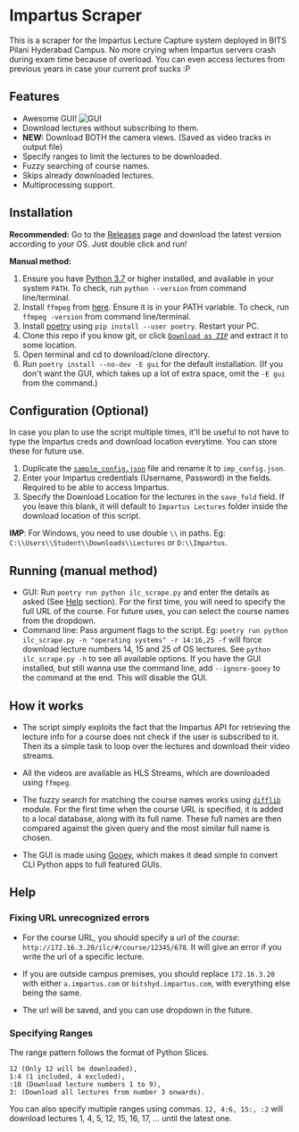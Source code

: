 # Impartus Scraper

This is a scraper for the Impartus Lecture Capture system deployed in BITS Pilani Hyderabad Campus. No more crying when Impartus servers crash during exam time because of overload. You can even access lectures from previous years in case your current prof sucks :P

## Features
* Awesome GUI!
	![GUI](assets/screenshot.png)
* Download lectures without subscribing to them.
* **NEW:** Download BOTH the camera views. (Saved as video tracks in output file)
* Specify ranges to limit the lectures to be downloaded.
* Fuzzy searching of course names.
* Skips already downloaded lectures.
* Multiprocessing support.

## Installation
**Recommended:** Go to the [Releases](https://github.com/iamkroot/ilc-scraper/releases) page and download the latest version according to your OS. Just double click and run!

**Manual method:**
1. Ensure you have [Python 3.7](https://www.python.org/downloads/) or higher installed, and available in your system `PATH`. To check, run `python --version` from command line/terminal.
2. Install `ffmpeg` from [here](http://ffmpeg.org/download.html). Ensure it is in your PATH variable. To check, run `ffmpeg -version` from command line/terminal.
3. Install [poetry](https://github.com/sdispater/poetry) using `pip install --user poetry`. Restart your PC.
4. Clone this repo if you know git, or click [`Download as ZIP`](https://github.com/iamkroot/ilc-scraper/archive/master.zip) and extract it to some location.
5. Open terminal and cd to download/clone directory.
6. Run `poetry install --no-dev -E gui` for the default installation. (If you don't want the GUI, which takes up a lot of extra space, omit the `-E gui` from the command.)

## Configuration (Optional)
In case you plan to use the script multiple times, it'll be useful to not have to type the Impartus creds and download location everytime. You can store these for future use.
1. Duplicate the [`sample_config.json`](sample_config.json) file and rename it to `imp_config.json`.
2. Enter your Impartus credentials (Username, Password) in the fields. Required to be able to access Impartus.
3. Specify the Download Location for the lectures in the `save_fold` field. If you leave this blank, it will default to `Impartus Lectures` folder inside the download location of this script.

**IMP**: For Windows, you need to use double `\\` in paths. Eg: `C:\\Users\\Student\\Downloads\\Lectures` or `D:\\Impartus`.

## Running (manual method)
* GUI: Run `poetry run python ilc_scrape.py` and enter the details as asked (See [Help](#help) section). For the first time, you will need to specify the full URL of the course. For future uses, you can select the course names from the dropdown.
* Command line: Pass argument flags to the script. Eg: `poetry run python ilc_scrape.py -n "operating systems" -r 14:16,25 -f` will force download lecture numbers 14, 15 and 25 of OS lectures. See `python ilc_scrape.py -h` to see all available options. If you have the GUI installed, but still wanna use the command line, add `--ignore-gooey` to the command at the end. This will disable the GUI.

## How it works
* The script simply exploits the fact that the Impartus API for retrieving the lecture info for a course does not check if the user is subscribed to it. Then its a simple task to loop over the lectures and download their video streams.

* All the videos are available as HLS Streams, which are downloaded using `ffmpeg`.

* The fuzzy search for matching the course names works using [`difflib`](https://docs.python.org/3/library/difflib.html) module. For the first time when the course URL is specified, it is added to a local database, along with its full name. These full names are then compared against the given query and the most similar full name is chosen.

* The GUI is made using [Gooey](https://github.com/chriskiehl/Gooey), which makes it dead simple to convert CLI Python apps to full featured GUIs.

## Help
### Fixing URL unrecognized errors
* For the course URL, you should specify a url of the *course*: `http://172.16.3.20/ilc/#/course/12345/678`. It will give an error if you write the url of a specific lecture.

* If you are outside campus premises, you should replace `172.16.3.20` with either `a.impartus.com` or `bitshyd.impartus.com`, with everything else being the same. 

* The url will be saved, and you can use dropdown in the future.

### Specifying Ranges
The range pattern follows the format of Python Slices.
```
12 (Only 12 will be downloaded),
1:4 (1 included, 4 excluded),
:10 (Download lecture numbers 1 to 9),
3: (Download all lectures from number 3 onwards). 
```

You can also specify multiple ranges using commas. 
`12, 4:6, 15:, :2` will download lectures 1, 4, 5, 12, 15, 16, 17, ... until the latest one.
